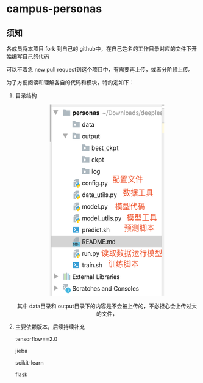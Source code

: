 # campus-personas
## 须知

各成员将本项目 fork​ 到自己的 ​github​ 中，在自己姓名的工作目录对应的文件下开始编写自己的代码

可以不着急 new pull request​ 到这个项目中，有需要再上传，或者分阶段上传。



为了方便阅读和理解各自的代码和模块，特约定如下：



1. 目录结构

   <center>
   <img src="./imgs/structure.png" title="目录结构" width="300" height="500">

   其中 data目录和 output目录下的内容是不会被上传的，不必担心会上传过大的文件，

2. 主要依赖版本，后续持续补充

   tensorflow==2.0

   jieba

   scikit-learn

   flask

   